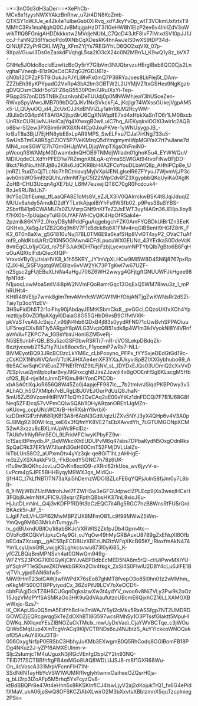 =*=3nC0d3dH3aDer==*XePhCb-MCx8x1tyysNWXYAkzBnRnw_u7Jr4DN8KcZmb-QTKSY1oWJUe_e4Zk4eTuIbeGsb0XiRvq_xdYJkyYvDp_wlT3VOkmUxfztxT9MMhC3Rx1maNjqhQ0CJvBMqjgaHzDT3I1GeHW8h1EIzP2ev6v4IhilZdV3oWwIkTflQ8FGnigAHDDkkkxtw2MVdjeNUbI_C7QcD43JtF8IvF7lVrxdSV10pJJ1JccJ-FahNQ36fYscicPdo9XNbCqXDesRK4hnAwJelS0wXS9tDP34d-QINUjFZ2yPrRCKLIWj7g_XFmZYjYs7REGiYhLD6QO2xqVXt_07p-9XpaVGuwi3Ds0eZaokdFVqhgL5sa2lO3cX24c0N2MRn1J_K9wQ1y8z_bVX7-GNHe5JOIdc8qcldEzwItzBcOy5rY7GIbVm3NUQbrvzuHErgIBeb8QC0Cjs2LnvghaFVneqb-B1z9QsCdCRZqG2fGDU61z-cN0b12CPZzF5T9iOukJuPJYLi9IvFx0mQ7P36RYaJoes8LkFlej5t_DAm-ZZZbEh36yKPYpadG2VxRp43bA2Im3OBTW2L2UYMjVZ1txGSHes9NgKgzbgDVQOsmCkkH5o12FZ6qG5530P0m7JRuIXxYi-Tep-PGpp3S7onDD5TNBkZsznIvahDeTUUdj0p0MNWMhjeaY3hUSceZen-RWvpSpyWwcJMB709bDQQJKv1NxSVkckFj4_jKcjlgr74WXssGUkejVgpAM5x5-U_QUyuOO_xI4_ZcUxCJJKdBNViZLy1atn18LM2RcyWM-J9Jlx0r034ptf4T8Af0A2jbpt9rU6CgXNWqdfE7xd4xHbkXaSnTO6r1LM08xcbUnRXcCU9LiwNJHoiCajYq4XfwxgB0wlLuiC7hq_AiEKyqkvlOOXl3wirlc2AQBo8Bw-Sl2ew3PXBim6rWX8XN4ICp0JxuPKVe-1yWNUsygpJB_-krBuT8a3BjU7EjHN8ybE8xLpAR9MPS_SwELFxu7CJaI7rKNg733u5-SwUn5TmEA8R5gOZlOY5P7VeKMzqQ5dYmgmymtWpMGIYaX7rt7vJiane7dMN4_roeSGW127h7Gm6HUpWVLDjjqWnpTXgsOhFmiN0-pWcoqfiSWAMpM0DwambdnQHOB9TNMdjWIladn01ghoK5u4_EYWWQuVMDIUqdeCLXdYrPFED1w7RZmgnX8LqA-qYmsSSWlGAt94tvoFiNwBFjDD-8kct7RdNoJth1FJjt8u2K8s6JdCKR8bH4A2FCoYouDLbiAtQIlp_AHhiPCp8e_UjmRZLRudZoQjTLcNo7hRCtniavqMyjVXplJENLgIselR6ZFYyuJ7WjvmVjJP3cavb0nbWO5mI9zQUhLn9mNf7jpC5I22tWpCdv8fZ3XgypbbQKqUyiKa0XgIKZoHB-CHU3Ucqn4gXE7bU_L6fM7euxejiQT8C70gR0Fcdcuk4-BzJe9RUBkUb7-9cY5qCbfiEump_tfLaaQFA8E1cMs8V_eZJLX3iV0QAIrrckwBSK4t8JqiJduqlZMUUv6ahdy5AmdkD2dfYTLxtkAjqoI8iYhFs6WSfb02_p9Pes3BuSYBS-2SbsfB41p6CWAMU7s0ZUVxrpGNf9nKfTeZ2JxEWT3uyf4AOn36JEIljoJIoy8f7HX0b-7pUujacyTulGl0lJYAFiWHCyQlK4HpOfRSak4e-2pzmlk86KYP2_0hxyDByMPddFguAqgebgchFZK0AmFYQBDkUiBr1Zn3EeKQKHxb_XaSgJz1ZB2Q6q9h6V7F1zBdck8q6X1FMv4nqGIBBentI9HGfZ8rK_FK2_6T0n6aXw_g5G1810uNuj178L0TM6E9a6kafSHp8Vvl0T4syP2_OVaCTuAfmf9_oNdKbdJrRzQ10N5OGMwn4iCFdLpucuWXGEUNd_43YEdkaS0DdeVcK8vtrEgCLb1jyCQd_ro7SF3Juk9iDH7iqcFzbjLycvcumNPTYbQlb7gBto6B8FqHoOuAQXtcIFdbQlecXfQP-VrxvoVBy0jjJtslaHVK8_k1h55KRY_JY1mVpXLHCw9Mi5W8D4SN6j8767pxRpIZJXH6_5lSFVgatq9WDBIzv6vVW2YK73PTgKwl7w67UZF-n2Sgsc2gFUjEBuXLhWa4aHgJ706Z6WH2wwyg4GFjtgftGNUUWFJkHgee98fpN1dd-N1juoqLowMba5mIV4i8pW2NVmFQoRamrGqc13OqExQ5WM78iwu3z_I_mPhRUHt4-KHtR48VEljp7wmk8glm7mvAMmfcWWGW1MHfObjANTjgZwKWNsRr2dSZi-TaiyTp3odYlzEV-3HSuFidDh5T2r1oiFhy90jAbdayJEMtKSbmCkdL_pvGGcLCQzoUKfxXOh4YpmztbjyB0vZOflpAXgyl0DaiaG8G55QHbD6vsB9C1fvtVXK-pkVzSTvsA8JcSsjc7_v96jN4hb6GDxB4jl83s0yydRFN071cUwBvhSPPAOiuuUF5reqiCXvB8TIy5ARgaY8pWLG3VvptQB51sdk8p4W1m3lkIVyokNl8Y4VRnfaVnVAvFZKPC7w_1GBsYbirJHonI8ZM5veRj-N5SE9JnbFrQB_BSu5zcGSF0bwRSRTr7-nR-cVOSLekpDBdqZk-6xztjvcowb2T5J1ty7iUe68ocvSn_F1yocmP7wRs7-NLL-BiVMEyotBQ93JRcBC0zcLkYM6c_cLbPooyno_PFPx_tYYSxjeDEdGtGd19c-zCsKOX1NfsWVQArnVTcIKJiHXAe4enXF3YXaJUkyvi8pBZIXXGybhubo69_A6b5ACwr5qhCiNEuoZ7PNEfRYdZ9tLFjNV_sL_IDYDxEJQs03UOmlQ2cXxVvD7ESpIvue2jm9pbpfarBvyJ9GhxcghBJirsZJzwjli4xBgOOEnHSgBKLscgM5HbcfQS_Bj4-njelMzJnmDPKimJHHYonCPICOb-xbASA0tlXqJoR656Q8W45Zo0j4apjeFF987Ic__7b2tmIvrJSlqdPKBP0wy3v3ALhAO_h5G7XMIph7vBLRgLl8J0VEJOurPdUzQ8JhaN-5mU5ZJ59VzomHtlRfWT1cQYr2CeCAq2cE00eYtKz1dnFDCQi7F7B1U68G8fNeq5ZFiDcqS7vVPmCQlwSQAb1lDHyA9zanOREh1JgMZn-oKUovg_ccpUNcWCXrB-HnRXslnYllvrbX-kzDDnKGlPzhN68RjKBf3A8r6AbN3GdtUqtzUZXv5NYJ3yX4QHp6v4V3A0pGJ8Mg92l90WHcg_xeE6x3fQfmYK8VE2TsEbXAvvdYh_7LGTUMGONpXCM52wA3xzzu8cBXLmUpWc9FclDz-TAUkfv1rNyRFm5EOi_9LFrkMFCIwyKPbyFZ9w-lc1SaqiBPmydbJP_GxMWkciXhEUDUPvM6q47abs7DPbaKydN5OxgOdnRksSpQaCRk37ER1rW7JIunh3GsH60CmT52FMjDVLUaIZs-IkTbLUnS8O2_aUPxmOtv4yYz3qk-qe8GiT1hLzAHHgE-m3zZyXSXAskkFVO_-FkBcedY5GNC7h78z6UK-rl1u9w3kQKhcJovLuOGvKn8xctQ9-zXRnl62rkUos_wv6jyvV-e-LvPcm4gSJPE5BHHByqyM9WX3gs_MldQu-SfH4C_t7kLfNBTlTN73aXai5hDemzWDOIBZLcFE6qYQPjJulnS8fjJm0y7L8bR-6_1HWjiWBiZfJcIMdrohJwI7FZWHSw3eGFGUdpwcIZPLEcp9jXo3weqlHCaH3FQbj9JelmNtKJFlC9JjByqrrZFpthQBbsHK37inL9xioJ6u-HjJutDLmNnL_Q4j3vKDFPfRD9t3bCzEQC7it4Rg5RGC7hzB8WnsRfFU5rGrdBKAck5r-JiF_5-LJgiF7xtLVHJ3Pl62MwMBPZUX8MFmO81Lc9f99MWwZ5Wm-YmQvg9M8G3MrIuhTvmgyJ1-lx_gdBUxndUBIlOu1i8abBKJcVXRWIS2ZkfpJDb4Gprn4tc--OVoFc6KCQkVfJpkzCrAy9Gt_oJYqOw49hMyGRBAuxU8789gZxENqXI6OfbbECdaZXcuqp__gAC5BpECD8UzXBEzUN2izWFqXKcB65Kf_lRiaxfmAkN474Ym1LcyUjvxGtR_vwjgKSLghkcsvwu873l0yi685_K-yfCZLBQqBmMPNSvh4at0GNwGm949g-WFZYS23POG7KE0GyKjCItYJvAEPDdbEcMED5NA6m5rQI-cHJiPwvMXiYU-pYSqlnPT1eSDuwZKOVekbGRXn2CIv4tkgk_ZsSl4S0FlwlU2DBY4cLu6JlFE1BvjTVh_yjpd5AN6bfw5-MiW9HmT23oICAWjtwfiWPdX76sEo87ghMT8fvepO3o85l0hn01z2vMMhm_nKkgMF500OTBPPyiyodCx_36ZdPifJ9LCV7oXeOCDfi-cbhFlAgjDckTZ6H6CUGqnDgkslzwXw3t4ydYV_ovoo6v8NiZVLy3Pw9k2oOz15JqzVMdPYfSASMKaOo3HK9uQdVAaufutzoUBcmE6QjxhCZ16LLXAMGXBwWxjc-Szs7-iK_OKApUSu0Q5mA5EdYhBcHe7mWAJYSyI2cMkv5RxASSfgp7NT2UMDRDGOWDZjEQRcgwqg5kTeZdOXhBTl8G597wcsRMhSy1O3PTssfGlaktt5MpuHIDWKq_NXlqxeYEsZIBNOZuCkTMclx_mwUyDxVadi_CjaYWVBCTqe_c3jWOuQIWoSMqUup4XmTcgVrACq9KljVCTRNDs6cJ4NJbtzS_AuYYickeoWNOQakofD5AuAuY8XsJ3TB-006OxygNrfpP0ERSbC3HbhyJuKMb3EXwgmB0Q5RhCodq8OGlBomFB18PDg4NKuz2J-yZPf8AMXEUlnm-v-Sljc2sIumjcTM4uUguxN3jRGcVEnfgDbplZY2tn93NQ-TEiD7f7SCTBBfhftgFB4mMGo9UtQ8WDLUJSJ8-m8f1GXR68Wu-On_iIcVoscA331MrpVFcnnFlH71N-SSdN6NTayHbYcVSW1WUMRffIvgIyhtwmxOaiheeOZQsrH0ja-q_bLi2rp3IZoAFp5M5rhq5YxFcyzQv8-ktBdBBQPr8e47At4eHhh5x8RKSKlnfICJ4IswLjyV2aj2dKojukTrQ1_fx6G4ePidfXMaV_ukA06jpSwQ8OFSKCZiAbXLwirO2M3bXxvtsXBbIzmnX5quTzcpInieg2PSs=